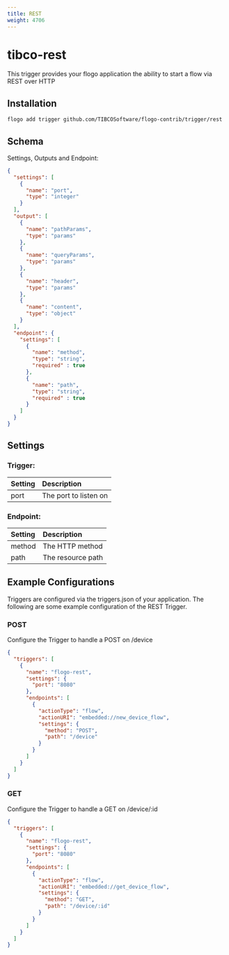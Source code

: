 ```yaml
---
title: REST
weight: 4706
---
```

# tibco-rest
This trigger provides your flogo application the ability to start a flow via REST over HTTP

## Installation

```bash
flogo add trigger github.com/TIBCOSoftware/flogo-contrib/trigger/rest
```

## Schema
Settings, Outputs and Endpoint:

```json
{
  "settings": [
    {
      "name": "port",
      "type": "integer"
    }
  ],
  "output": [
    {
      "name": "pathParams",
      "type": "params"
    },
    {
      "name": "queryParams",
      "type": "params"
    },
    {
      "name": "header",
      "type": "params"
    },
    {
      "name": "content",
      "type": "object"
    }
  ],
  "endpoint": {
    "settings": [
      {
        "name": "method",
        "type": "string",
        "required" : true
      },
      {
        "name": "path",
        "type": "string",
        "required" : true
      }
    ]
  }
}
```
## Settings
### Trigger:
| Setting     | Description    |
|:------------|:---------------|
| port | The port to listen on |         
### Endpoint:
| Setting     | Description    |
|:------------|:---------------|
| method      | The HTTP method |         
| path        | The resource path  |


## Example Configurations

Triggers are configured via the triggers.json of your application. The following are some example configuration of the REST Trigger.

### POST
Configure the Trigger to handle a POST on /device

```json
{
  "triggers": [
    {
      "name": "flogo-rest",
      "settings": {
        "port": "8080"
      },
      "endpoints": [
        {
          "actionType": "flow",
          "actionURI": "embedded://new_device_flow",
          "settings": {
            "method": "POST",
            "path": "/device"
          }
        }
      ]
    }
  ]
}
```

### GET
Configure the Trigger to handle a GET on /device/:id

```json
{
  "triggers": [
    {
      "name": "flogo-rest",
      "settings": {
        "port": "8080"
      },
      "endpoints": [
        {
          "actionType": "flow",
          "actionURI": "embedded://get_device_flow",
          "settings": {
            "method": "GET",
            "path": "/device/:id"
          }
        }
      ]
    }
  ]
}
```
